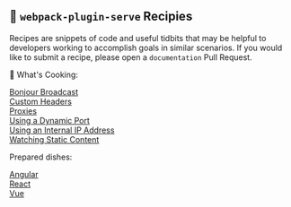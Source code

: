 ## 🍲 `webpack-plugin-serve` Recipies

Recipes are snippets of code and useful tidbits that may be helpful to developers working to accomplish goals in similar scenarios. If you would like to submit a recipe, please open a `documentation` Pull Request.

🍳 What's Cooking:

[Bonjour Broadcast](./bonjour-broadcast.md)<br/>
[Custom Headers](./custom-headers.md)<br/>
[Proxies](./proxies.md)<br/>
[Using a Dynamic Port](./dynamic-port.md)<br/>
[Using an Internal IP Address](./internal-ip.md)<br/>
[Watching Static Content](./watch-static-content.md)

Prepared dishes:

[Angular](./angular/README.md)<br/>
[React](./react/README.md)<br/>
[Vue](./vue/README.md)
